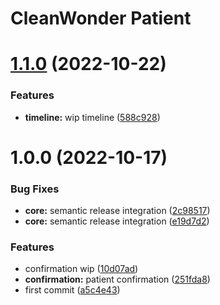 # CleanWonder Patient

# [1.1.0](https://github.com/clean-wonder/patient/compare/v1.0.0...v1.1.0) (2022-10-22)


### Features

* **timeline:** wip timeline ([588c928](https://github.com/clean-wonder/patient/commit/588c928f52f39c5f730cc3930956e64d261d2a1c))

# 1.0.0 (2022-10-17)


### Bug Fixes

* **core:** semantic release integration ([2c98517](https://github.com/clean-wonder/patient/commit/2c985179dadf6d7671383e5fd8056de9e33718d2))
* **core:** semantic release integration ([e19d7d2](https://github.com/clean-wonder/patient/commit/e19d7d2c6d9797f1ae5ea7e0134c6c91160a7ee5))


### Features

* confirmation wip ([10d07ad](https://github.com/clean-wonder/patient/commit/10d07ad21236244d794c4c13dfac1de2ffc89337))
* **confirmation:** patient confirmation ([251fda8](https://github.com/clean-wonder/patient/commit/251fda85e5b58e2cc0ec1e17af9456dfbd2f09e9))
* first commit ([a5c4e43](https://github.com/clean-wonder/patient/commit/a5c4e4323724332fd5eb6d44b51f7866dbd351bf))
